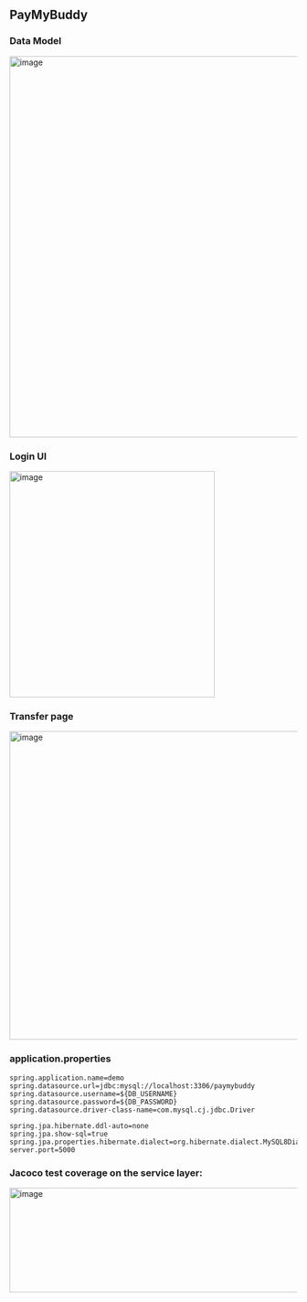 ## PayMyBuddy

### Data Model
<img width="761" height="667" alt="image" src="https://github.com/user-attachments/assets/9182e943-5e32-4650-bd5b-2cbd6f686184" />


### Login UI
<img width="359" height="396" alt="image" src="https://github.com/user-attachments/assets/04342203-23c1-469f-a58a-9a78d7fe066d" />

### Transfer page
<img width="1294" height="540" alt="image" src="https://github.com/user-attachments/assets/030d9a3f-8ce8-4196-b8c6-a1346105970e" />

### application.properties
```
spring.application.name=demo
spring.datasource.url=jdbc:mysql://localhost:3306/paymybuddy
spring.datasource.username=${DB_USERNAME}
spring.datasource.password=${DB_PASSWORD}
spring.datasource.driver-class-name=com.mysql.cj.jdbc.Driver

spring.jpa.hibernate.ddl-auto=none
spring.jpa.show-sql=true
spring.jpa.properties.hibernate.dialect=org.hibernate.dialect.MySQL8Dialect
server.port=5000
```

### Jacoco test coverage on the service layer:

<img width="1012" height="183" alt="image" src="https://github.com/user-attachments/assets/cc5d52a6-4310-4a40-b578-371add774994" />

